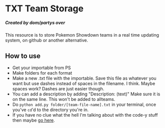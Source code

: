 # TXT Team Storage
##### Created by dom/partys over
This resource is to store Pokemon Showdown teams in a real time updating system, on github or another alternative.
## How to use

- Get your importable from PS
- Make folders for each format
- Make a new .txt file with the importable. Save this file as whatever you want but use dashes instead of spaces in the filename. I think. Maybe spaces work? Dashes are just easier though.
- You can add a description by adding "Description: (text)" Make sure it is on the same line. This won't be added to allteams.
- Do ``python add.py folder/[team-file-name].txt`` in your terminal, once you've ``cd``'d to the directory you're in. 
- If you have no clue what the hell I'm talking about with the code-y stuff then maybe [go here](http://rogerdudler.github.io/git-guide/).